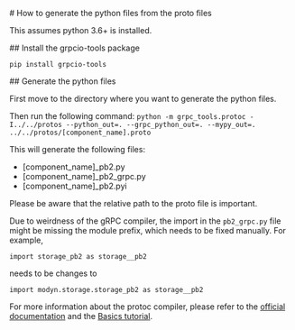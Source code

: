 # How to generate the python files from the proto files

This assumes python 3.6+ is installed.

## Install the grpcio-tools package

`pip install grpcio-tools`

## Generate the python files

First move to the directory where you want to generate the python files.

Then run the following command:
`python -m grpc_tools.protoc -I../../protos --python_out=. --grpc_python_out=. --mypy_out=. ../../protos/[component_name].proto`

This will generate the following files:
- [component_name]_pb2.py
- [component_name]_pb2_grpc.py
- [component_name]_pb2.pyi

Please be aware that the relative path to the proto file is important.

Due to weirdness of the gRPC compiler, the import in the `pb2_grpc.py` file might be missing the module prefix, which needs to be fixed manually. For example, 
```
import storage_pb2 as storage__pb2
````
needs to be changes to 
```
import modyn.storage.storage_pb2 as storage__pb2
```


For more information about the protoc compiler, please refer to the [official documentation](https://grpc.io/docs/protoc-installation/) and the [Basics tutorial](https://grpc.io/docs/languages/python/basics/).